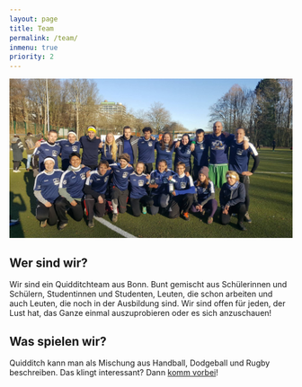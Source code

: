 ```yaml
---
layout: page
title: Team
permalink: /team/
inmenu: true
priority: 2
---
```


<img src="/img/team.jpg" class="img-fluid" alt="Die Rheinos bei der NRW-Liga 2016" />

## Wer sind wir?
Wir sind ein Quidditchteam aus Bonn. Bunt gemischt aus Schülerinnen und Schülern, Studentinnen und Studenten, Leuten, die schon arbeiten und auch Leuten, die noch in der Ausbildung sind. Wir sind offen für jeden, der Lust hat, das Ganze einmal auszuprobieren oder es sich anzuschauen!

## Was spielen wir?
Quidditch kann man als Mischung aus Handball, Dodgeball und Rugby beschreiben. Das klingt interessant? Dann [komm vorbei](/training)!
